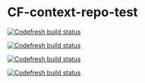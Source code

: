 # CF-context-repo-test

[![Codefresh build status](http://eacb35a4.ngrok.io/api/badges/build?branch=master&repoName=b7beet&repoOwner=olsynt&pipelineName=b7beet&accountName=olegs-codefresh&type=white-duo)](https://g.codefresh.io/repositories/codefresh-io/cf-api/builds?filter=trigger:build)

[![Codefresh build status](http://eacb35a4.ngrok.io/api/badges/build?branch=master&repoName=b7beet&repoOwner=olsynt&pipelineName=b7beet&accountName=olegs-codefresh&type=pill-circle)](https://g.codefresh.io/repositories/codefresh-io/cf-api/builds?filter=trigger:build)

[![Codefresh build status](http://eacb35a4.ngrok.io/api/badges/build?branch=master&repoName=b7beet&repoOwner=olsynt&pipelineName=b7beet&accountName=olegs-codefresh&type=cf-1)](https://g.codefresh.io/repositories/codefresh-io/cf-api/builds?filter=trigger:build)

[![Codefresh build status](http://eacb35a4.ngrok.io/api/badges/build?branch=master&repoName=cf-yml-examples&repoOwner=codefresh-io&pipelineName=cf-yml-examples&accountName=olegs-codefresh&type=white-duo)](https://g.codefresh.io/repositories/codefresh-io/cf-api/builds?filter=trigger:build)

